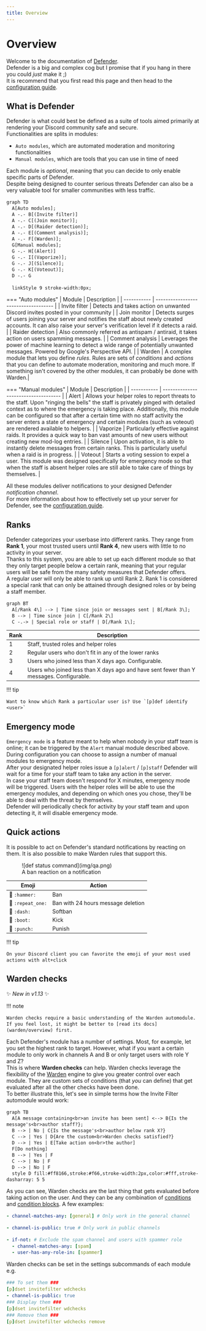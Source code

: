 ```yaml
---
title: Overview
---
```


# Overview

Welcome to the documentation of [Defender](https://github.com/Twentysix26/x26-Cogs/).  
Defender is a big and complex cog but I promise that if you hang in there you could *just* make it ;)  
It is recommend that you first read this page and then head to the [configuration guide](/defender-docs/configuration).

## What is Defender

Defender is what could best be defined as a suite of tools aimed primarily at rendering your Discord community safe and secure.  
Functionalities are splits in modules:  

- `Auto modules`, which are automated moderation and monitoring functionalities
- `Manual modules`, which are tools that you can use in time of need

Each module is *optional*, meaning that you can decide to only enable specific parts of Defender.  
Despite being designed to counter serious threats Defender can also be a very valuable tool for smaller communities with less traffic.

``` mermaid
graph TD
  A[Auto modules];
  A -.- B[(Invite filter)]
  A -.- C[(Join monitor)];
  A -.- D[(Raider detection)];
  A -.- E[(Comment analysis)];
  A -.- F[(Warden)];
  G[Manual modules];
  G -.- H[(Alert)]
  G -.- I[(Vaporize)];
  G -.- J[(Silence)];
  G -.- K[(Voteout)];
  D -.- G

  linkStyle 9 stroke-width:0px;
```

=== "Auto modules"
    | Module      | Description                          |
    | ----------- | ------------------------------------ |
    | Invite filter       | Detects and takes action on unwanted Discord invites posted in your community |
    | Join monitor       | Detects surges of users joining your server and notifies the staff about newly created accounts. It can also raise your server's verification level if it detects a raid. |
    | Raider detection    | Also commonly referred as antispam / antiraid, it takes action on users spamming messages. |
    | Comment analysis    | Leverages the power of machine learning to detect a wide range of potentially unwanted messages. Powered by Google's Perspective API. |
    | Warden    | A complex module that lets you define *rules*. Rules are sets of *conditions* and *actions* that you can define to automate moderation, monitoring and much more. If something isn't covered by the other modules, it can probably be done with Warden.|

=== "Manual modules"
    | Module      | Description                          |
    | ----------- | ------------------------------------ |
    | Alert       | Allows your helper roles to report threats to the staff. Upon "ringing the bells" the staff is privately pinged with detailed context as to where the emergency is taking place. Additionally, this module can be configured so that after a certain time with no staff activity the server enters a state of emergency and certain modules (such as voteout) are rendered available to helpers. |
    | Vaporize       | Particularly effective against raids. It provides a quick way to ban vast amounts of new users without creating new mod-log entries. |
    | Silence    | Upon activation, it is able to instantly delete messages from certain ranks. This is particularly useful when a raid is in progress. |
    | Voteout    | Starts a voting session to expel a user. This module was designed specifically for emergency mode so that when the staff is absent helper roles are still able to take care of things by themselves. |

All these modules deliver notifications to your designed Defender *notification channel*.  
For more information about how to effectively set up your server for Defender, see the [configuration guide](/defender-docs/configuration).

## Ranks

Defender categorizes your userbase into different ranks. They range from **Rank 1**, your most trusted users until **Rank 4**, new users with little to no activity in your server.  
Thanks to this system, you are able to set up each different module so that they only target people below a certain rank, meaning that your regular users will be safe from the many safety measures that Defender offers.  
A regular user will only be able to rank up until Rank 2. Rank 1 is considered a special rank that can only be attained through designed roles or by being a staff member.

``` mermaid
graph BT
  A[/Rank 4\] --> | Time since join or messages sent | B[/Rank 3\];
  B --> | Time since join | C[/Rank 2\]
  C -.-> | Special role or staff | D[/Rank 1\];
```

  | Rank      | Description                          |
  | ----------- | ------------------------------------ |
  | 1    | Staff, trusted roles and helper roles |
  | 2    | Regular users who don't fit in any of the lower ranks |
  | 3    | Users who joined less than X days ago. Configurable. |
  | 4    | Users who joined less than X days ago and have sent fewer than Y messages. Configurable. |

!!! tip

    Want to know which Rank a particular user is? Use `[p]def identify <user>`

## Emergency mode

`Emergency mode` is a feature meant to help when nobody in your staff team is online; it can be triggered by the `Alert` manual module described above.  
During configuration you can choose to assign a number of manual modules to emergency mode.  
After your designated helper roles issue a `[p]alert` / `[p]staff` Defender will wait for a time for your staff team to take any action in the server.  
In case your staff team doesn't respond for X minutes, emergency mode will be triggered. Users with the helper roles will be able to use the emergency modules, and depending on which ones you chose, they'll be able to deal with the threat by themselves.  
Defender will periodically check for activity by your staff team and upon detecting it, it will  disable emergency mode.

## Quick actions
It is possible to act on Defender's standard notifications by reacting on them. It is also possible to make Warden rules that support this.  

<figure markdown>
  ![def status command](img/qa.png)
  <figcaption>A ban reaction on a notification</figcaption>
</figure>

  | Emoji      | Action                          |
  | ----------- | ------------------------------------ |
  | 🔨 `:hammer:` | Ban |
  | 🔂 `:repeat_one:` | Ban with 24 hours message deletion |
  | 💨 `:dash:` | Softban |
  | 👢 `:boot:` | Kick |
  | 👊 `:punch:` | Punish |

!!! tip

    On your Discord client you can favorite the emoji of your most used actions with alt+click

## Warden checks

:sparkles: *New in v1.13* :sparkles:

!!! note

    Warden checks require a basic understanding of the Warden automodule. If you feel lost, it might be better to [read its docs](warden/overview) first.

Each Defender's module has a number of settings. Most, for example, let you set the highest rank to target. However, what if you want a certain module to only work in channels A and B or only target users with role Y and Z?  
This is where **Warden checks** can help. Warden checks leverage the flexibility of the [Warden](warden/overview) engine to give you greater control over each module. They are custom sets of conditions (that *you* can define) that get evaluated after all the other checks have been done.  
To better illustrate this, let's see in simple terms how the Invite Filter automodule would work:

``` mermaid
graph TB
  A[A message containing<br>an invite has been sent] <--> B{Is the message's<br>author staff?};
  B --> | No | C{Is the message's<br>author below rank X?}
  C --> | Yes | D{Are the custom<br>Warden checks satisfied?}
  D --> | Yes | E[Take action on<br>the author]
  F[Do nothing]
  B --> | Yes | F
  C --> | No | F
  D --> | No | F
  style D fill:#ff8166,stroke:#f66,stroke-width:2px,color:#fff,stroke-dasharray: 5 5
```

As you can see, Warden checks are the last thing that gets evaluated before taking action on the user. And they can be any combination of [conditions](warden/statements/#conditions) and [condition blocks](/warden/overview/#defining-a-more-complex-rule). A few examples:

```yaml
- channel-matches-any: [general] # Only work in the general channel
```

```yaml
- channel-is-public: true # Only work in public channels
```

```yaml
- if-not: # Exclude the spam channel and users with spammer role
  - channel-matches-any: [spam]
  - user-has-any-role-in: [spammer]
```

Warden checks can be set in the settings subcommands of each module  
e.g.
```yaml
### To set them ###
[p]dset invitefilter wdchecks
- channel-is-public: true
### Display them ###
[p]dset invitefilter wdchecks
### Remove them ###
[p]dset invitefilter wdchecks remove
```